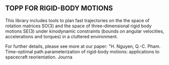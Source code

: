 TOPP FOR RIGID-BODY MOTIONS
------------

This library includes tools to plan fast trajectories on the the space of rotation matrices SO(3) and the space of three-dimensional rigid body motions SE(3) under kinodynamic constraints (bounds on angular velocities, accelerations and torques) in a cluttered environment.

For further details, please see more at our paper: "H. Nguyen, Q.-C. Pham. Time-optimal path parameterization of rigid-body motions: applications to spacecraft reorientation. Journa